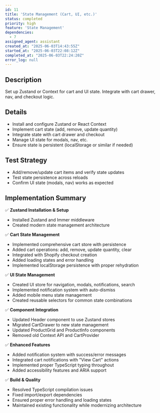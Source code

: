 ```yaml
---
id: 11
title: 'State Management (Cart, UI, etc.)'
status: completed
priority: high
feature: 'State Management'
dependencies:
  - 7
assigned_agent: assistant
created_at: "2025-06-03T14:43:55Z"
started_at: "2025-06-03T22:08:12Z"
completed_at: "2025-06-03T22:24:20Z"
error_log: null
---
```


## Description
Set up Zustand or Context for cart and UI state. Integrate with cart drawer, nav, and checkout logic.

## Details
- Install and configure Zustand or React Context
- Implement cart state (add, remove, update quantity)
- Integrate state with cart drawer and checkout
- Manage UI state for modals, nav, etc.
- Ensure state is persistent (localStorage or similar if needed)

## Test Strategy
- Add/remove/update cart items and verify state updates
- Test state persistence across reloads
- Confirm UI state (modals, nav) works as expected

## Implementation Summary
✅ **Zustand Installation & Setup**
- Installed Zustand and Immer middleware
- Created modern state management architecture

✅ **Cart State Management**
- Implemented comprehensive cart store with persistence
- Added cart operations: add, remove, update quantity, clear
- Integrated with Shopify checkout creation
- Added loading states and error handling
- Implemented localStorage persistence with proper rehydration

✅ **UI State Management**
- Created UI store for navigation, modals, notifications, search
- Implemented notification system with auto-dismiss
- Added mobile menu state management
- Created reusable selectors for common state combinations

✅ **Component Integration**
- Updated Header component to use Zustand stores
- Migrated CartDrawer to new state management
- Updated ProductGrid and ProductInfo components
- Removed old Context API and CartProvider

✅ **Enhanced Features**
- Added notification system with success/error messages
- Integrated cart notifications with "View Cart" actions
- Implemented proper TypeScript typing throughout
- Added accessibility features and ARIA support

✅ **Build & Quality**
- Resolved TypeScript compilation issues
- Fixed import/export dependencies
- Ensured proper error handling and loading states
- Maintained existing functionality while modernizing architecture 